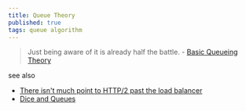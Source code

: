 ```yaml
---
title: Queue Theory
published: true
tags: queue algorithm
---
```

>  Just being aware of it is already half the battle. - [Basic Queueing Theory](https://yzr95924.github.io/pdf/book/Basic-Queueing-Theory.pdf)

see also
- [	There isn't much point to HTTP/2 past the load balancer](https://news.ycombinator.com/item?id=43168533)
- [Dice and Queues](https://news.ycombinator.com/item?id=43640115)